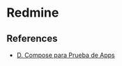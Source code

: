 # Redmine

## References
- [D. Compose para Prueba de Apps](https://www.youtube.com/watch?v=4Dc--OiiNh0&list=PL-8CyWabyNa85xowmOeBMCspbrn6qNWgl&index=19)
